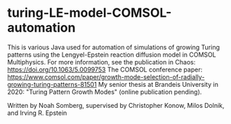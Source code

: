 # turing-LE-model-COMSOL-automation
 
This is various Java used for automation of simulations of growing Turing patterns using the Lengyel-Epstein reaction diffusion model in COMSOL Multiphysics.
For more information, see the publication in Chaos: https://doi.org/10.1063/5.0099753
The COMSOL conference paper: https://www.comsol.com/paper/growth-mode-selection-of-radially-growing-turing-patterns-81501
My senior thesis at Brandeis University in 2020: "Turing Pattern Growth Modes" (online publication pending).

Written by Noah Somberg, supervised by Christopher Konow, Milos Dolnik, and Irving R. Epstein
